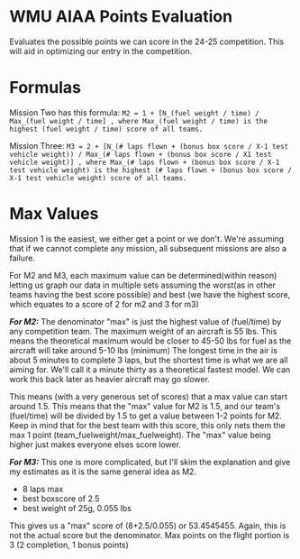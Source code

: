 # WMU AIAA Points Evaluation
Evaluates the possible points we can score in the 24-25 competition. This will aid in optimizing our entry in the competition.

# Formulas

Mission Two has this formula:
```M2 = 1 + [N_(fuel weight / time) / Max_(fuel weight / time] , where Max_(fuel weight / time) is the highest (fuel weight / time) score of all teams. ```

Mission Three:
```M3 = 2 + [N_(# laps flown + (bonus box score / X-1 test vehicle weight)) / Max_(# laps flown + (bonus box score / X1 test vehicle weight)] , where Max_(# laps flown + (bonus box score / X-1 test vehicle weight) is the highest (# laps flown + (bonus box score / X-1 test vehicle weight) score of all teams.```


# Max Values
Mission 1 is the easiest, we either get a point or we don't. We're assuming that if we cannot complete any mission, all subsequent missions are also a failure.

For M2 and M3, each maximum value can be determined(within reason) letting us graph our data in multiple sets assuming the worst(as in other teams having the best score possible) and best (we have the highest score, which equates to a score of 2 for m2 and 3 for m3)


_**For M2:**_
The denominator "max" is just the highest value of (fuel/time) by any competition team. The maximum weight of an aircraft is 55 lbs. This means the theoretical maximum would be closer to 45-50 lbs for fuel as the aircraft will take around 5-10 lbs (minimum)
The longest time in the air is about 5 minutes to complete 3 laps, but the shortest time is what we are all aiming for. We'll call it a minute thirty as a theoretical fastest model. We can work this back later as heavier aircraft may go slower.

This means (with a very generous set of scores) that a max value can start around 1.5. This means that the "max" value for M2 is 1.5, and our team's (fuel/time) will be divided by 1.5 to get a value between 1-2 points for M2. Keep in mind that for the best team with this score, this only nets them the max 1 point (team_fuelweight/max_fuelweight). The "max" value being higher just makes everyone elses score lower.

_**For M3:**_
This one is more complicated, but I'll skim the explanation and give my estimates as it is the same general idea as M2.
 - 8 laps max 
 - best boxscore of 2.5
 - best weight of 25g, 0.055 lbs

This gives us a "max" score of (8+2.5/0.055) or 53.4545455. Again, this is not the actual score but the denominator. Max points on the flight portion is 3 (2 completion, 1 bonus points)

